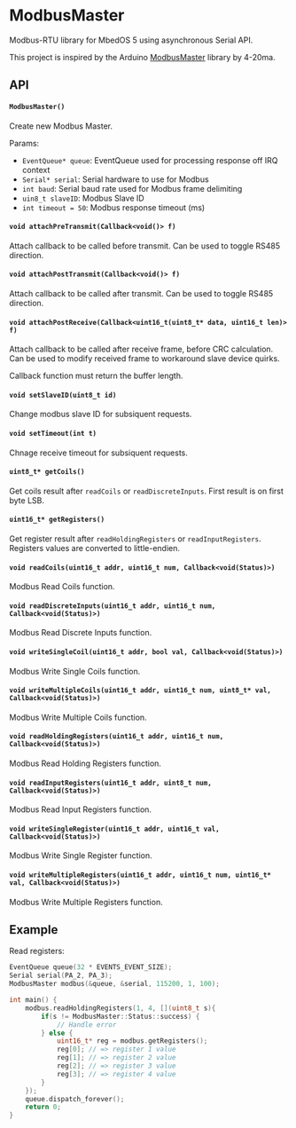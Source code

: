 # ModbusMaster

Modbus-RTU library for MbedOS 5 using asynchronous Serial API.

This project is inspired by the Arduino [ModbusMaster][] library by 4-20ma.

[ModbusMaster]: https://github.com/4-20ma/ModbusMaster

## API

#### `ModbusMaster()`

Create new Modbus Master.

Params:
- `EventQueue* queue`: EventQueue used for processing response off IRQ context
- `Serial* serial`: Serial hardware to use for Modbus
- `int baud`: Serial baud rate used for Modbus frame delimiting
- `uin8_t slaveID`: Modbus Slave ID
- `int timeout = 50`: Modbus response timeout (ms)

#### `void attachPreTransmit(Callback<void()> f)`

Attach callback to be called before transmit. Can be used to toggle RS485 direction.

#### `void attachPostTransmit(Callback<void()> f)`

Attach callback to be called after transmit. Can be used to toggle RS485 direction.

#### `void attachPostReceive(Callback<uint16_t(uint8_t* data, uint16_t len)> f)`

Attach callback to be called after receive frame, before CRC calculation.
Can be used to modify received frame to workaround slave device quirks.

Callback function must return the buffer length.

#### `void setSlaveID(uint8_t id)`

Change modbus slave ID for subsiquent requests.

#### `void setTimeout(int t)`

Chnage receive timeout for subsiquent requests.

#### `uint8_t* getCoils()`

Get coils result after `readCoils` or `readDiscreteInputs`.
First result is on first byte LSB.

#### `uint16_t* getRegisters()`

Get register result after `readHoldingRegisters` or `readInputRegisters`.
Registers values are converted to little-endien.

#### `void readCoils(uint16_t addr, uint16_t num, Callback<void(Status)>)`

Modbus Read Coils function.

#### `void readDiscreteInputs(uint16_t addr, uint16_t num, Callback<void(Status)>)`

Modbus Read Discrete Inputs function.

#### `void writeSingleCoil(uint16_t addr, bool val, Callback<void(Status)>)`

Modbus Write Single Coils function.

#### `void writeMultipleCoils(uint16_t addr, uint16_t num, uint8_t* val, Callback<void(Status)>)`

Modbus Write Multiple Coils function.

#### `void readHoldingRegisters(uint16_t addr, uint16_t num, Callback<void(Status)>)`

Modbus Read Holding Registers function.

#### `void readInputRegisters(uint16_t addr, uint8_t num, Callback<void(Status)>)`

Modbus Read Input Registers function.

#### `void writeSingleRegister(uint16_t addr, uint16_t val, Callback<void(Status)>)`

Modbus Write Single Register function.

#### `void writeMultipleRegisters(uint16_t addr, uint16_t num, uint16_t* val, Callback<void(Status)>)`

Modbus Write Multiple Registers function.

## Example

Read registers:
```cpp
EventQueue queue(32 * EVENTS_EVENT_SIZE);
Serial serial(PA_2, PA_3);
ModbusMaster modbus(&queue, &serial, 115200, 1, 100);

int main() {
    modbus.readHoldingRegisters(1, 4, [](uint8_t s){
        if(s != ModbusMaster::Status::success) {
            // Handle error
        } else {
            uint16_t* reg = modbus.getRegisters();
            reg[0]; // => register 1 value
            reg[1]; // => register 2 value
            reg[2]; // => register 3 value
            reg[3]; // => register 4 value
        }
    });
    queue.dispatch_forever();
    return 0;
}

```

